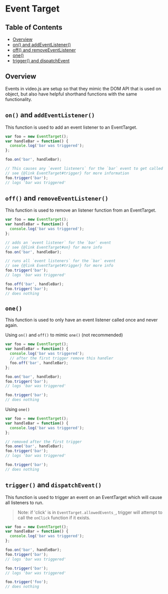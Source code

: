 # Event Target

## Table of Contents

* [Overview](#overview)
* [on() and addEventListener()](#on-and-addeventlistener)
* [off() and removeEventListener](#off-and-removeeventlistener)
* [one()](#one)
* [trigger() and dispatchEvent](#trigger-and-dispatchevent)

## Overview

Events in video.js are setup so that they mimic the DOM API that is used on object, but also have helpful shorthand functions with the same functionality.

## `on()` and `addEventListener()`

This function is used to add an event listener to an EventTarget.

```js
var foo = new EventTarget();
var handleBar = function() {
  console.log('bar was triggered');
};

foo.on('bar', handleBar);

// This causes any `event listeners` for the `bar` event to get called
// see {@link EventTarget#trigger} for more information
foo.trigger('bar');
// logs 'bar was triggered'
```

## `off()` and `removeEventListener()`

This function is used to remove an listener function from an EventTarget.

```js
var foo = new EventTarget();
var handleBar = function() {
  console.log('bar was triggered');
};

// adds an `event listener` for the `bar` event
// see {@link EventTarget#on} for more info
foo.on('bar', handleBar);

// runs all `event listeners` for the `bar` event
// see {@link EventTarget#trigger} for more info
foo.trigger('bar');
// logs 'bar was triggered'

foo.off('bar', handleBar);
foo.trigger('bar');
// does nothing
```

## `one()`

This function is used to only have an event listener called once and never again.

Using `on()` and `off()` to mimic `one()` (not recommended)

```js
var foo = new EventTarget();
var handleBar = function() {
  console.log('bar was triggered');
  // after the first trigger remove this handler
  foo.off('bar', handleBar);
};

foo.on('bar', handleBar);
foo.trigger('bar');
// logs 'bar was triggered'

foo.trigger('bar');
// does nothing
```

Using `one()`

```js
var foo = new EventTarget();
var handleBar = function() {
  console.log('bar was triggered');
};

// removed after the first trigger
foo.one('bar', handleBar);
foo.trigger('bar');
// logs 'bar was triggered'

foo.trigger('bar');
// does nothing
```

## `trigger()` and `dispatchEvent()`

This function is used to trigger an event on an EventTarget which will cause all listeners to run.

> Note: if 'click' is in `EventTarget.allowedEvents_`, trigger will attempt to call the
>       `onClick` function if it exists.

```js
var foo = new EventTarget();
var handleBar = function() {
  console.log('bar was triggered');
};

foo.on('bar', handleBar);
foo.trigger('bar');
// logs 'bar was triggered'

foo.trigger('bar');
// logs 'bar was triggered'

foo.trigger('foo');
// does nothing
```

